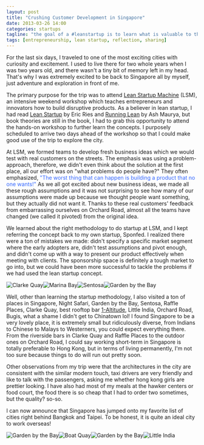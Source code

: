 ```yaml
---
layout: post
title: "Crushing Customer Development in Singapore"
date: 2013-03-26 14:00
categories: startups
tagline: "the goal of a #leanstartup is to learn what is valuable to the customer"
tags: [entrepreneurship, lean startup, reflection, sharing]
---
```


For the last six days, I traveled to one of the most exciting cities with curiosity and excitement. I used to live there for two whole years when I was two years old, and there wasn't a tiny bit of memory left in my head. That's why I was extremely excited to be back to Singapore all by myself, just adventure and exploration in front of me.

The primary purpose for the trip was to attend <a href="http://leanstartupmachine.com/" target="_blank">Lean Startup Machine</a> (LSM), an intensive weekend workshop which teaches entrepreneurs and innovators how to build disruptive products. As a believer in lean startup, I had read <a href="http://theleanstartup.com/" target="_blank">Lean Startup</a> by Eric Ries and <a href="http://www.amazon.com/Running-Lean-Iterate-Works-OReilly/dp/1449305172" target="_blank">Running Lean</a> by Ash Maurya, but book theories are still in the book, I had to grab this opportunity to attend the hands-on workshop to further learn the concepts. I purposely scheduled to arrive two days ahead of the workshop so that I could make good use of the trip to explore the city.

At LSM, we formed teams to develop fresh business ideas which we would test with real customers on the streets. The emphasis was using a problem-approach, therefore, we didn't even think about the solution at the first place, all our effort was on "what problems do people have?" They often emphasized, <span style="color: #3366ff;">"The worst thing that can happen is building a product that no one wants!"</span> As we all got excited about new business ideas, we made all these rough assumptions and it was not surprising to see how many of our assumptions were made up because we thought people want something, but they actually did not want it. Thanks to these real customers' feedback from embarrassing ourselves on Orchard Road, almost all the teams have changed (we called it pivoted) from the original idea.

We learned about the right methodology to do startup at LSM, and I kept referring the concept back to my own startup, Sponfed. I realized there were a ton of mistakes we made: didn't specify a specific market segment where the early adopters are, didn't test assumptions and pivot enough, and didn't come up with a way to present our product effectively when meeting with clients. The sponsorship space is definitely a tough market to go into, but we could have been more successful to tackle the problems if we had used the lean startup concept.

<img class="half" alt="Clarke Quay" src="https://s3-ap-southeast-1.amazonaws.com/kevoncheung-blog/20130326-singapore-01.jpg" /><img class="half" alt="Marina Bay" src="https://s3-ap-southeast-1.amazonaws.com/kevoncheung-blog/20130326-singapore-02.jpg" /><img class="half" alt="Sentosa" src="https://s3-ap-southeast-1.amazonaws.com/kevoncheung-blog/20130326-singapore-03.jpg" /><img class="half" alt="Garden by the Bay" src="https://s3-ap-southeast-1.amazonaws.com/kevoncheung-blog/20130326-singapore-04.jpg" />

Well, other than learning the startup methodology, I also visited a ton of places in Singapore, Night Safari, Garden by the Bay, Sentosa, Raffle Places, Clarke Quay, best rooftop bar <a href="http://travel.cnn.com/singapore/drink/best-singapore-rooftop-bars-197848" target="_blank">1-Altitude</a>, Little India, Orchard Road, Bugis, what a shame I didn't get to Chinatown lol! I found Singapore to be a very lovely place, it is extremely small but ridiculously diverse, from Indians to Chinese to Malays to Westerners, you could expect everything there. From the riverside bars in Clarke Quay and Raffle Places to the outdoor ones on Orchard Road, I could say working short-term in Singapore is totally preferable to Hong Kong, but in terms of living permanently, I'm not too sure because things to do will run out pretty soon.

Other observations from my trip were that the architectures in the city are consistent with the similar modern touch, taxi drivers are very friendly and like to talk with the passengers, asking me whether hong kong girls are prettier looking. I have also had most of my meals at the hawker centers or food court, the food there is so cheap that I had to order two sometimes, but the quality? so-so.

I can now announce that Singapore has jumped onto my favorite list of cities right behind Bangkok and Taipei. To be honest, it is quite an ideal city to work overseas!

<img alt="Garden by the Bay" src="https://s3-ap-southeast-1.amazonaws.com/kevoncheung-blog/20130326-singapore-05.jpg" class="half" /><img alt="Boat Quay" src="https://s3-ap-southeast-1.amazonaws.com/kevoncheung-blog/20130326-singapore-06.jpg" class="half" /><img alt="Garden by the Bay" src="https://s3-ap-southeast-1.amazonaws.com/kevoncheung-blog/20130326-singapore-07.jpg" class="half" /><img alt="Little India" src="https://s3-ap-southeast-1.amazonaws.com/kevoncheung-blog/20130326-singapore-08.jpg" class="half" />
